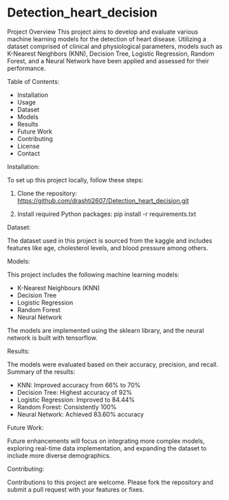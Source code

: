 # Detection_heart_decision

Project Overview
This project aims to develop and evaluate various machine learning models for the detection of heart disease. Utilizing a dataset comprised of clinical and physiological parameters, models such as K-Nearest Neighbors (KNN), Decision Tree, Logistic Regression, Random Forest, and a Neural Network have been applied and assessed for their performance.

Table of Contents:

  *	Installation
  *	Usage
  *	Dataset
  *	Models
  *	Results
  *	Future Work
  *	Contributing
  *	License
  *	Contact
 
Installation:

To set up this project locally, follow these steps:

1.	Clone the repository:
https://github.com/drashti2607/Detection_heart_decision.git
 
2.	Install required Python packages:
pip install -r requirements.txt

Dataset:

The dataset used in this project is sourced from the kaggle and includes features like age, cholesterol levels, and blood pressure among others. 

Models:

This project includes the following machine learning models:
  *	K-Nearest Neighbours (KNN)
  *	Decision Tree
  *	Logistic Regression
  *	Random Forest
  *	Neural Network
    
The models are implemented using the sklearn library, and the neural network is built with tensorflow.

Results:

The models were evaluated based on their accuracy, precision, and recall. Summary of the results:
  *	KNN: Improved accuracy from 66% to 70%
  *	Decision Tree: Highest accuracy of 92%
  *	Logistic Regression: Improved to 84.44%
  *	Random Forest: Consistently 100%
  *	Neural Network: Achieved 83.60% accuracy
  
Future Work:

Future enhancements will focus on integrating more complex models, exploring real-time data implementation, and expanding the dataset to include more diverse demographics.

Contributing:

Contributions to this project are welcome. Please fork the repository and submit a pull request with your features or fixes.
